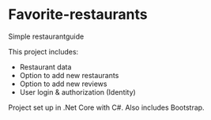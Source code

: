# Favorite-restaurants
Simple restaurantguide

This project includes:

- Restaurant data
- Option to add new restaurants
- Option to add new reviews
- User login & authorization (Identity)

Project set up in .Net Core with C#. Also includes Bootstrap.
